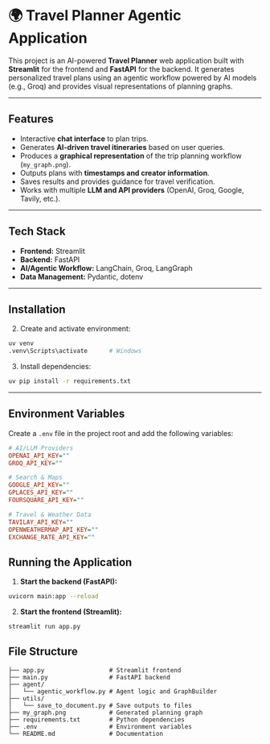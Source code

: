 # 🌍 Travel Planner Agentic Application

This project is an AI-powered **Travel Planner** web application built with **Streamlit** for the frontend and **FastAPI** for the backend. It generates personalized travel plans using an agentic workflow powered by AI models (e.g., Groq) and provides visual representations of planning graphs.

---

## Features

* Interactive **chat interface** to plan trips.
* Generates **AI-driven travel itineraries** based on user queries.
* Produces a **graphical representation** of the trip planning workflow (`my_graph.png`).
* Outputs plans with **timestamps and creator information**.
* Saves results and provides guidance for travel verification.
* Works with multiple **LLM and API providers** (OpenAI, Groq, Google, Tavily, etc.).

---

## Tech Stack

* **Frontend:** Streamlit
* **Backend:** FastAPI
* **AI/Agentic Workflow:** LangChain, Groq, LangGraph
* **Data Management:** Pydantic, dotenv
---

## Installation
2. Create and activate environment:

```bash
uv venv
.venv\Scripts\activate      # Windows
```

3. Install dependencies:

```bash
uv pip install -r requirements.txt
```

---

## Environment Variables

Create a `.env` file in the project root and add the following variables:

```ini
# AI/LLM Providers
OPENAI_API_KEY=""
GROQ_API_KEY=""

# Search & Maps
GOOGLE_API_KEY=""
GPLACES_API_KEY=""
FOURSQUARE_API_KEY=""

# Travel & Weather Data
TAVILAY_API_KEY=""
OPENWEATHERMAP_API_KEY=""
EXCHANGE_RATE_API_KEY=""
```

## Running the Application

1. **Start the backend (FastAPI):**

```bash
uvicorn main:app --reload
```

2. **Start the frontend (Streamlit):**

```bash
streamlit run app.py
```

## File Structure

```
├── app.py                  # Streamlit frontend
├── main.py                 # FastAPI backend
├── agent/
│   └── agentic_workflow.py # Agent logic and GraphBuilder
├── utils/
│   └── save_to_document.py # Save outputs to files
├── my_graph.png            # Generated planning graph
├── requirements.txt        # Python dependencies
├── .env                    # Environment variables
└── README.md               # Documentation


